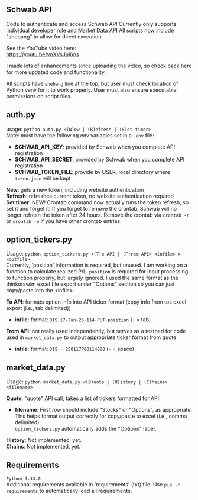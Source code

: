 ## Schwab API
Code to authenticate and access Schwab API
Currently only supports individual developer role and Market Data API
All scripts now include "shebang" to allow for direct execution.


See the YouTube video here:  
https://youtu.be/vnXVsJuI6ns

I made lots of enhancements since uploading the video, so check back here for more updated code
and functionality.

All scripts have `shebang` line at the top, but user must check location of Python venv for it to
work properly. User must also ensure executable permissions on script files.

## auth.py  
usage: `python auth.py <(N)ew | (R)efresh | (S)et timer>`  
Note: must have the following env variables set in a `.env` file:  
* **SCHWAB_API_KEY**: provided by Schwab when you complete API registration  
* **SCHWAB_API_SECRET**: provided by Schwab when you complete API registration  
* **SCHWAB_TOKEN_FILE**: provide by USER, local directory where `token.json` will be kept  

**New**: gets a new token, including website authentication  
**Refresh**: refreshes current token, no website authentication required  
**Set timer**: NEW! Crontab command now actually runs the token refresh, so set it and forget it!
If you forget to remove the crontab, Schwab will no longer refresh the token after 24 hours.
Remove the crontab via `crontab -r` or `crontab -e` if you have other crontab entries.

## option_tickers.py  
Usage: `python option_tickers.py <(T)o API | (F)rom API> <infile> > <outfile>`  
Currently, 'position' information is required, but unused. I am working on a function to calculate realized P/L. 
`position` is required for input processing to function properly, but largely ignored. 
I used the same format as the thinkorswim excel file export under "Options" section so you can just copy/paste into the \<infile\>.  

**To API**: formats option info into API ticker format (copy info from tos excel export (i.e., tab delimited))  
* **infile**: format: `DIS⋅17-Jan-25⋅114⋅PUT⋅position` (`⋅` = tab)  

**From API**: not really used independently, but serves as a testbed for code used in `market_data.py` to output appropriate ticker format from quote  
* **infile**: format: `DIS⋅⋅⋅250117P00114000` (`⋅` = space)  

## market_data.py  
Usage: `python market_data.py <(Q)uote | (H)istory | (C)hains> <filename>`  

**Quote**: "quote" API call, takes a list of tickers formatted for API.  
* **filename**: First row should include "Stocks" or "Options", as appropriate.
This helps format output correctly for copy/paste to excel (i.e., comma delimited)  
`option_tickers.py` automatically adds the "Options" label.
 
**History**: Not implemented, yet.  
**Chains**: Not implemented, yet.  

## Requirements  
`Python 3.13.0`  
Additional requirements available in 'requirements' (txt) file.
Use `pip -r requirements` to automatically load all requirements.